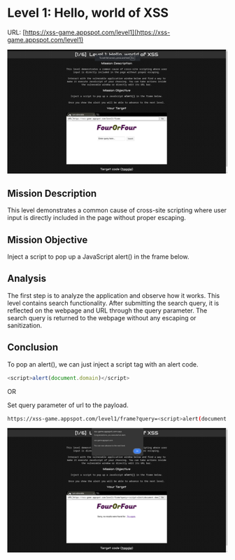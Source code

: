 # Level 1: Hello, world of XSS

URL: [https://xss-game.appspot.com/level1](https://xss-game.appspot.com/level1)

![Xss Game Appspot Level 1 Image](img/level-1.png)

## Mission Description

This level demonstrates a common cause of cross-site scripting where user input is directly included in the page without proper escaping.

## Mission Objective

Inject a script to pop up a JavaScript alert() in the frame below.

## Analysis

The first step is to analyze the application and observe how it works. This level contains search functionality. After submitting the search query, it is reflected on the webpage and URL through the query parameter. The search query is returned to the webpage without any escaping or sanitization.

## Conclusion

To pop an alert(), we can just inject a script tag with an alert code.

```javascript
<script>alert(document.domain)</script>
```

OR

Set query parameter of url to the payload.

```bash
https://xss-game.appspot.com/level1/frame?query=<script>alert(document.domain)</script>
```

![Xss Game Appspot Level 1 Solved](img/level-1-solved.png)
